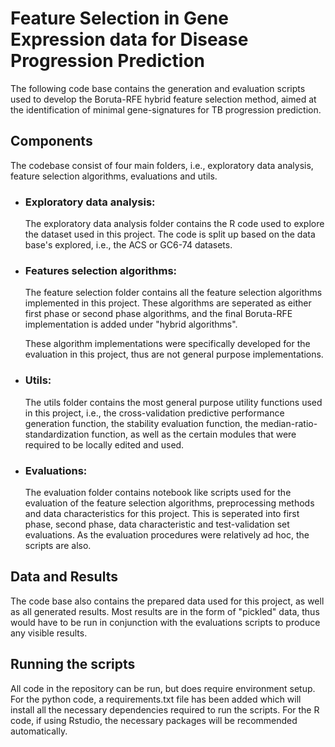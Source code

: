 # Feature Selection in Gene Expression data for Disease Progression Prediction

The following code base contains the generation and evaluation scripts used to develop the Boruta-RFE hybrid feature selection method, aimed at the identification of minimal gene-signatures for TB progression prediction. 

## Components

The codebase consist of four main folders, i.e., exploratory data analysis, feature selection algorithms, evaluations and utils.

* ### Exploratory data analysis:

    The exploratory data analysis folder contains the R code used to explore the dataset used in this project. The code is split up based on the data base's explored, i.e., the ACS or GC6-74 datasets.

* ### Features selection algorithms: 

    The feature selection folder contains all the feature selection algorithms implemented in this project. These algorithms are seperated as either first phase or second phase algorithms, and the final Boruta-RFE implementation is added under "hybrid algorithms". 

    These algorithm implementations were specifically developed for the evaluation in this project, thus are not general purpose implementations.

* ### Utils:

    The utils folder contains the most general purpose utility functions used in this project, i.e., the cross-validation predictive performance generation function, the stability evaluation function, the median-ratio-standardization function, as well as the certain modules that were required to be locally edited and used.

* ### Evaluations:

    The evaluation folder contains notebook like scripts used for the evaluation of the feature selection algorithms, preprocessing methods and data characteristics for this project. This is seperated into first phase, second phase, data characteristic and test-validation set evaluations. As the evaluation procedures were relatively ad hoc, the scripts are also.

## Data and Results

The code base also contains the prepared data used for this project, as well as all generated results. Most results are in the form of "pickled" data, thus would have to be run in conjunction with the evaluations scripts to produce any visible results. 

## Running the scripts

All code in the repository can be run, but does require environment setup. For the python code, a requirements.txt file has been added which will install all the necessary dependencies required to run the scripts. For the R code, if using Rstudio, the necessary packages will be recommended automatically.


